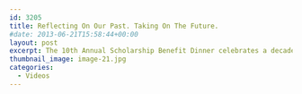 ```yaml
---
id: 3205
title: Reflecting On Our Past. Taking On The Future.
#date: 2013-06-21T15:58:44+00:00
layout: post
excerpt: The 10th Annual Scholarship Benefit Dinner celebrates a decade of community achievement and generosity.
thumbnail_image: image-21.jpg
categories:
  - Videos
---
```

